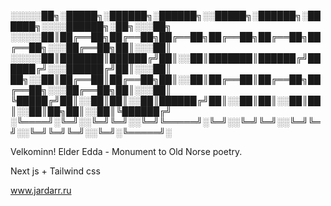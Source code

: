 
░░░░░██╗░█████╗░██████╗░██████╗░░█████╗░██████╗░██████╗░░░░██████╗░██╗░░░██╗
░░░░░██║██╔══██╗██╔══██╗██╔══██╗██╔══██╗██╔══██╗██╔══██╗░░░██╔══██╗██║░░░██║
░░░░░██║███████║██████╔╝██║░░██║███████║██████╔╝██████╔╝░░░██████╔╝██║░░░██║
██╗░░██║██╔══██║██╔══██╗██║░░██║██╔══██║██╔══██╗██╔══██╗░░░██╔══██╗██║░░░██║
╚█████╔╝██║░░██║██║░░██║██████╔╝██║░░██║██║░░██║██║░░██║██╗██║░░██║╚██████╔╝
░╚════╝░╚═╝░░╚═╝╚═╝░░╚═╝╚═════╝░╚═╝░░╚═╝╚═╝░░╚═╝╚═╝░░╚═╝╚═╝╚═╝░░╚═╝░╚═════╝░

Velkominn! Elder Edda - Monument to Old Norse poetry.

Next js + Tailwind css

www.jardarr.ru
